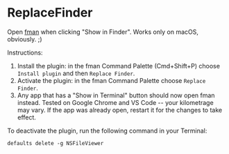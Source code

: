 # ReplaceFinder
Open [fman](https://fman.io/) when clicking "Show in Finder". Works only on macOS, obviously. ;)

Instructions:
1. Install the plugin: in the fman Command Palette (Cmd+Shift+P) choose `Install plugin` and then `Replace Finder`.
2. Activate the plugin: in the fman Command Palette choose `Replace Finder`.
3. Any app that has a "Show in Terminal" button should now open fman instead. Tested on Google Chrome and VS Code -- your kilometrage may vary. If the app was already open, restart it for the changes to take effect.

To deactivate the plugin, run the following command in your Terminal:
```
defaults delete -g NSFileViewer
```
